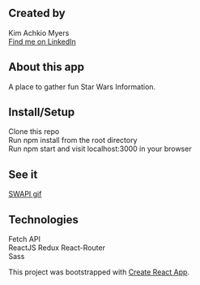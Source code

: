 ## Created by
Kim Achkio Myers  
[Find me on LinkedIn](https://www.linkedin.com/in/kimberly-achkio-myers-85107a2b/)

## About this app

A place to gather fun Star Wars Information.

## Install/Setup

Clone this repo  
Run npm install from the root directory  
Run npm start and visit localhost:3000 in your browser  

## See it

[SWAPI gif](https://github.com/kimmichurri/SWAPI-Box/blob/master/src/assets/SWAPI.gif)

## Technologies

Fetch API  
ReactJS
Redux
React-Router  
Sass  


This project was bootstrapped with [Create React App](https://github.com/facebook/create-react-app).

